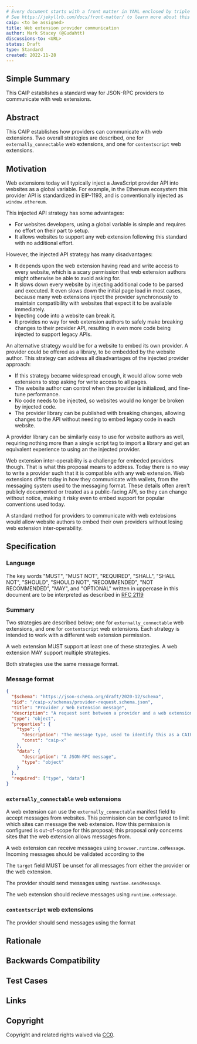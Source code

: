 ```yaml
---
# Every document starts with a front matter in YAML enclosed by triple dashes.
# See https://jekyllrb.com/docs/front-matter/ to learn more about this concept.
caip: <to be assigned>
title: Web extension provider communication
author: Mark Stacey (@Gudahtt)
discussions-to: <URL>
status: Draft
type: Standard
created: 2022-11-28
---
```


<!--You can leave these HTML comments in your merged EIP and delete the visible duplicate text guides, they will not appear and may be helpful to refer to if you edit it again. This is the suggested template for new EIPs. Note that an EIP number will be assigned by an editor. When opening a pull request to submit your EIP, please use an abbreviated title in the filename, `eip-draft_title_abbrev.md`. The title should be 44 characters or less.-->

## Simple Summary
<!--"If you can't explain it simply, you don't understand it well enough." Provide a simplified and layman-accessible explanation of the CAIP.-->
This CAIP establishes a standard way for JSON-RPC providers to communicate with web extensions.

## Abstract
<!--A short (~200 word) description of the technical issue being addressed.-->
This CAIP establishes how providers can communicate with web extensions. Two overall strategies are described, one for `externally_connectable` web extensions, and one for `contentscript` web extensions.

## Motivation
<!--The motivation is critical for CAIP. It should clearly explain why the state of the art is inadequate to address the problem that the CAIP solves. CAIP submissions without sufficient motivation may be rejected outright.-->
Web extensions today will typically inject a JavaScript provider API into websites as a global variable. For example, in the Ethereum ecosystem this provider API is standardized in EIP-1193, and is conventionally injected as `window.ethereum`.

This injected API strategy has some advantages:
* For websites developers, using a global variable is simple and requires no effort on their part to setup.
* It allows websites to support any web extension following this standard with no additional effort.

However, the injected API strategy has many disadvantages:
* It depends upon the web extension having read and write access to every website, which is a scary permission that web extension authors might otherwise be able to avoid asking for.
* It slows down every website by injecting additional code to be parsed and executed. It even slows down the initial page load in most cases, because many web extensions inject the provider synchronously to maintain compatibility with websites that expect it to be available immediately.
* Injecting code into a website can break it.
* It provides no way for web extension authors to safely make breaking changes to their provider API, resulting in even more code being injected to support legacy APIs.

An alternative strategy would be for a website to embed its own provider. A provider could be offered as a library, to be embedded by the website author. This strategy can address all disadvantages of the injected provider approach:
* If this strategy became widespread enough, it would allow some web extensions to stop asking for write access to all pages.
* The website author can control when the provider is initialized, and fine-tune performance.
* No code needs to be injected, so websites would no longer be broken by injected code.
* The provider library can be published with breaking changes, allowing changes to the API without needing to embed legacy code in each website.

A provider library can be similarly easy to use for website authors as well, requiring nothing more than a single script tag to import a library and get an equivalent experience to using an the injected provider.

Web extension inter-operability is a challenge for embeded providers though. That is what this proposal means to address. Today there is no way to write a provider such that it is compatible with any web extension. Web extensions differ today in how they communicate with wallets, from the messaging system used to the messaging format. These details often aren't publicly documented or treated as a public-facing API, so they can change without notice, making it risky even to embed support for popular conventions used today.

A standard method for providers to communicate with web extebsions would allow website authors to embed their own providers without losing web extension inter-operability.

## Specification
<!--The technical specification should describe the standard in detail. The specification should be detailed enough to allow competing, interoperable implementations. -->

### Language

The key words "MUST", "MUST NOT", "REQUIRED", "SHALL", "SHALL NOT", "SHOULD",
"SHOULD NOT", "RECOMMENDED", "NOT RECOMMENDED", "MAY", and "OPTIONAL" written in
uppercase in this document are to be interpreted as described in [RFC
2119](https://www.ietf.org/rfc/rfc2119.txt)

### Summary

Two strategies are described below; one for `externally_connectable` web extensions, and one for `contentscript` web extensions. Each strategy is intended to work with a different web extension permission.

A web extension MUST support at least one of these strategies. A web extension MAY support multiple strategies.

Both strategies use the same message format.

### Message format

```json
{
  "$schema": "https://json-schema.org/draft/2020-12/schema",
  "$id": "/caip-x/schemas/provider-request.schema.json",
  "title": "Provider / Web Extension message",
  "description": "A request sent between a provider and a web extension.",
  "type": "object",
  "properties": {
    "type": {
      "description": "The message type, used to identify this as a CAIP-X message",
      "const": "caip-x"
    },
    "data": {
      "description": "A JSON-RPC message",
      "type": "object"
    }
  },
  "required": ["type", "data"]
}
```

### `externally_connectable` web extensions

A web extension can use the `externally_connectable` manifest field to accept messages from websites. This permission can be configured to limit which sites can message the web extension. How this permission is configured is out-of-scope for this proposal; this proposal only concerns sites that the web extension allows messages from.

A web extension can receive messages using `browser.runtime.onMessage`. Incoming messages should be validated according to the


The `target` field MUST be unset for all messages from either the provider or the web extension.

The provider should send messages using `runtime.sendMessage`.

The web extension should recieve messages using `runtime.onMessage`.


### `contentscript` web extensions

The provider should send messages using the format


## Rationale
<!--The rationale fleshes out the specification by describing what motivated the design and why particular design decisions were made. It should describe alternate designs that were considered and related work, e.g. how the feature is supported in other languages. The rationale may also provide evidence of consensus within the community, and should discuss important objections or concerns raised during discussion.-->


## Backwards Compatibility
<!--All CAIPs that introduce backwards incompatibilities must include a section describing these incompatibilities and their severity. The CAIP must explain how the author proposes to deal with these incompatibilities. CAIP submissions without a sufficient backwards compatibility treatise may be rejected outright.-->

## Test Cases
<!--Please add test cases here if applicable.-->

## Links
<!--Links to external resources that help understanding the CAIP better. This can e.g. be links to existing implementations.-->

## Copyright
Copyright and related rights waived via [CC0](../LICENSE).
